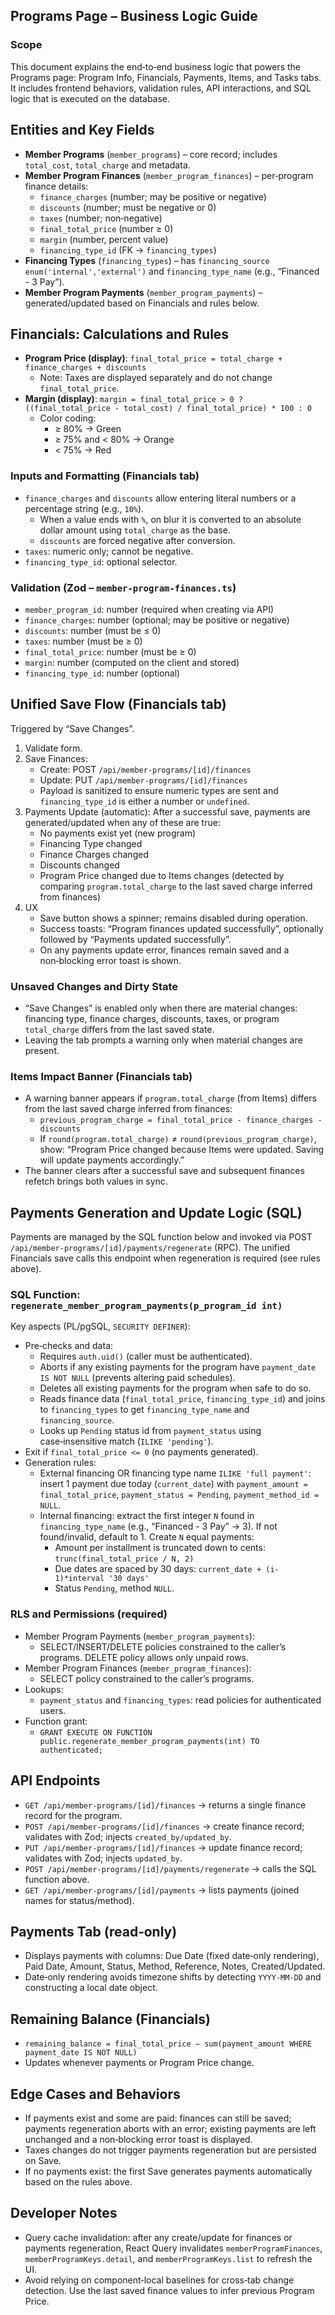 ## Programs Page – Business Logic Guide

### Scope
This document explains the end‑to‑end business logic that powers the Programs page: Program Info, Financials, Payments, Items, and Tasks tabs. It includes frontend behaviors, validation rules, API interactions, and SQL logic that is executed on the database.

## Entities and Key Fields
- **Member Programs** (`member_programs`) – core record; includes `total_cost`, `total_charge` and metadata.
- **Member Program Finances** (`member_program_finances`) – per‑program finance details:
  - `finance_charges` (number; may be positive or negative)
  - `discounts` (number; must be negative or 0)
  - `taxes` (number; non‑negative)
  - `final_total_price` (number ≥ 0)
  - `margin` (number, percent value)
  - `financing_type_id` (FK → `financing_types`)
- **Financing Types** (`financing_types`) – has `financing_source enum('internal','external')` and `financing_type_name` (e.g., “Financed - 3 Pay”).
- **Member Program Payments** (`member_program_payments`) – generated/updated based on Financials and rules below.

## Financials: Calculations and Rules
- **Program Price (display)**: `final_total_price = total_charge + finance_charges + discounts`
  - Note: Taxes are displayed separately and do not change `final_total_price`.
- **Margin (display)**: `margin = final_total_price > 0 ? ((final_total_price - total_cost) / final_total_price) * 100 : 0`
  - Color coding:
    - ≥ 80% → Green
    - ≥ 75% and < 80% → Orange
    - < 75% → Red

### Inputs and Formatting (Financials tab)
- `finance_charges` and `discounts` allow entering literal numbers or a percentage string (e.g., `10%`).
  - When a value ends with `%`, on blur it is converted to an absolute dollar amount using `total_charge` as the base.
  - `discounts` are forced negative after conversion.
- `taxes`: numeric only; cannot be negative.
- `financing_type_id`: optional selector.

### Validation (Zod – `member-program-finances.ts`)
- `member_program_id`: number (required when creating via API)
- `finance_charges`: number (optional; may be positive or negative)
- `discounts`: number (must be ≤ 0)
- `taxes`: number (must be ≥ 0)
- `final_total_price`: number (must be ≥ 0)
- `margin`: number (computed on the client and stored)
- `financing_type_id`: number (optional)

## Unified Save Flow (Financials tab)
Triggered by “Save Changes”.
1) Validate form.
2) Save Finances:
   - Create: POST `/api/member-programs/[id]/finances`
   - Update: PUT `/api/member-programs/[id]/finances`
   - Payload is sanitized to ensure numeric types are sent and `financing_type_id` is either a number or `undefined`.
3) Payments Update (automatic): After a successful save, payments are generated/updated when any of these are true:
   - No payments exist yet (new program)
   - Financing Type changed
   - Finance Charges changed
   - Discounts changed
   - Program Price changed due to Items changes (detected by comparing `program.total_charge` to the last saved charge inferred from finances)
4) UX
   - Save button shows a spinner; remains disabled during operation.
   - Success toasts: “Program finances updated successfully”, optionally followed by “Payments updated successfully”.
   - On any payments update error, finances remain saved and a non‑blocking error toast is shown.

### Unsaved Changes and Dirty State
- “Save Changes” is enabled only when there are material changes: financing type, finance charges, discounts, taxes, or program `total_charge` differs from the last saved state.
- Leaving the tab prompts a warning only when material changes are present.

### Items Impact Banner (Financials tab)
- A warning banner appears if `program.total_charge` (from Items) differs from the last saved charge inferred from finances:
  - `previous_program_charge = final_total_price - finance_charges - discounts`
  - If `round(program.total_charge)` ≠ `round(previous_program_charge)`, show: “Program Price changed because Items were updated. Saving will update payments accordingly.”
- The banner clears after a successful save and subsequent finances refetch brings both values in sync.

## Payments Generation and Update Logic (SQL)
Payments are managed by the SQL function below and invoked via POST `/api/member-programs/[id]/payments/regenerate` (RPC). The unified Financials save calls this endpoint when regeneration is required (see rules above).

### SQL Function: `regenerate_member_program_payments(p_program_id int)`
Key aspects (PL/pgSQL, `SECURITY DEFINER`):
- Pre‑checks and data:
  - Requires `auth.uid()` (caller must be authenticated).
  - Aborts if any existing payments for the program have `payment_date IS NOT NULL` (prevents altering paid schedules).
  - Deletes all existing payments for the program when safe to do so.
  - Reads finance data (`final_total_price`, `financing_type_id`) and joins to `financing_types` to get `financing_type_name` and `financing_source`.
  - Looks up `Pending` status id from `payment_status` using case‑insensitive match (`ILIKE 'pending'`).
- Exit if `final_total_price <= 0` (no payments generated).
- Generation rules:
  - External financing OR financing type name `ILIKE 'full payment'`: insert 1 payment due today (`current_date`) with `payment_amount = final_total_price`, `payment_status = Pending`, `payment_method_id = NULL`.
  - Internal financing: extract the first integer `N` found in `financing_type_name` (e.g., “Financed - 3 Pay” → 3). If not found/invalid, default to 1. Create `N` equal payments:
    - Amount per installment is truncated down to cents: `trunc(final_total_price / N, 2)`
    - Due dates are spaced by 30 days: `current_date + (i-1)*interval '30 days'`
    - Status `Pending`, method `NULL`.

### RLS and Permissions (required)
- Member Program Payments (`member_program_payments`):
  - SELECT/INSERT/DELETE policies constrained to the caller’s programs. DELETE policy allows only unpaid rows.
- Member Program Finances (`member_program_finances`):
  - SELECT policy constrained to the caller’s programs.
- Lookups:
  - `payment_status` and `financing_types`: read policies for authenticated users.
- Function grant:
  - `GRANT EXECUTE ON FUNCTION public.regenerate_member_program_payments(int) TO authenticated;`

## API Endpoints
- `GET /api/member-programs/[id]/finances` → returns a single finance record for the program.
- `POST /api/member-programs/[id]/finances` → create finance record; validates with Zod; injects `created_by/updated_by`.
- `PUT /api/member-programs/[id]/finances` → update finance record; validates with Zod; injects `updated_by`.
- `POST /api/member-programs/[id]/payments/regenerate` → calls the SQL function above.
- `GET /api/member-programs/[id]/payments` → lists payments (joined names for status/method).

## Payments Tab (read‑only)
- Displays payments with columns: Due Date (fixed date‑only rendering), Paid Date, Amount, Status, Method, Reference, Notes, Created/Updated.
- Date‑only rendering avoids timezone shifts by detecting `YYYY-MM-DD` and constructing a local date object.

## Remaining Balance (Financials)
- `remaining_balance = final_total_price − sum(payment_amount WHERE payment_date IS NOT NULL)`
- Updates whenever payments or Program Price change.

## Edge Cases and Behaviors
- If payments exist and some are paid: finances can still be saved; payments regeneration aborts with an error; existing payments are left unchanged and a non‑blocking error toast is displayed.
- Taxes changes do not trigger payments regeneration but are persisted on Save.
- If no payments exist: the first Save generates payments automatically based on the rules above.

## Developer Notes
- Query cache invalidation: after any create/update for finances or payments regeneration, React Query invalidates `memberProgramFinances`, `memberProgramKeys.detail`, and `memberProgramKeys.list` to refresh the UI.
- Avoid relying on component‑local baselines for cross‑tab change detection. Use the last saved finance values to infer previous Program Price.





